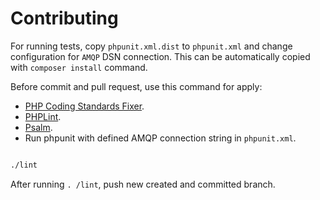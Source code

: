 # Contributing

For running tests, copy `phpunit.xml.dist` to `phpunit.xml` and change configuration for `AMQP` DSN connection. This can be automatically copied with `composer install` command.

Before commit and pull request, use this command for apply:

- [PHP Coding Standards Fixer](https://github.com/FriendsOfPHP/PHP-CS-Fixer).
- [PHPLint](https://github.com/overtrue/phplint).
- [Psalm](https://psalm.dev/).
- Run phpunit with defined AMQP connection string in `phpunit.xml`.

```sh

./lint

```

After running `. /lint`, push new created and committed branch.
